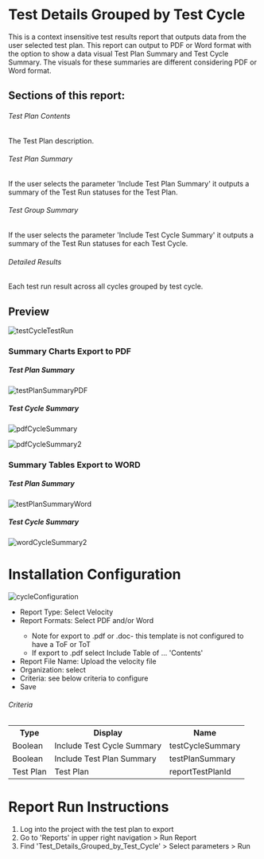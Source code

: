# Test Details Grouped by Test Cycle 
This is a context insensitive test results report that outputs data from the user selected test plan. This report can output to PDF or Word format with the option to show a data visual Test Plan Summary and Test Cycle Summary. The visuals for these summaries are different considering PDF or Word format. 

## Sections of this report: 
######  Test Plan Contents 
The Test Plan description. 
######  Test Plan Summary 
If the user selects the parameter 'Include Test Plan Summary' it outputs a summary of the Test Run statuses for the Test Plan.  
######  Test Group Summary 
If the user selects the parameter 'Include Test Cycle Summary' it outputs a summary of the Test Run statuses for each Test Cycle. 
######  Detailed Results
Each test run result across all cycles grouped by test cycle.

## Preview 

![testCycleTestRun](https://github.com/jamasoftware-ps/Community-Reports/assets/99203913/10028c8f-509a-4d7a-81fd-cea4ee4e1651)

### Summary Charts Export to PDF 

##### Test Plan Summary 

![testPlanSummaryPDF](https://github.com/jamasoftware-ps/Community-Reports/assets/99203913/ce0a3595-2cd4-48cb-b39a-e0e82308195c)


##### Test Cycle Summary 

![pdfCycleSummary](https://github.com/jamasoftware-ps/Community-Reports/assets/99203913/f09b87c0-525e-45e9-95a3-58480349017b)

![pdfCycleSummary2](https://github.com/jamasoftware-ps/Community-Reports/assets/99203913/75ae1a88-46e8-436e-a333-991377078e04)

### Summary Tables Export to WORD

##### Test Plan Summary 

![testPlanSummaryWord](https://github.com/jamasoftware-ps/Community-Reports/assets/99203913/ad461a48-1689-42eb-93a0-14cf25a379ba)

##### Test Cycle Summary 

![wordCycleSummary2](https://github.com/jamasoftware-ps/Community-Reports/assets/99203913/dc04874f-442d-403f-97a8-c9212548b6a2)


# Installation Configuration 

![cycleConfiguration](https://github.com/jamasoftware-ps/Community-Reports/assets/99203913/3068ed94-be6f-43a4-9e2f-e8124bf8c7f6)

<ul> 
  <li>Report Type: Select Velocity</li>
  <li>Report Formats: Select PDF and/or Word</li>
  <ul>
    <li>Note for export to .pdf or .doc- this template is not configured to have a ToF or ToT</li>
    <li>If export to .pdf select Include Table of ... 'Contents'</li>
  </ul>
  <li>Report File Name: Upload the velocity file</li>
  <li>Organization: select</li>
  <li>Criteria: see below criteria to configure</li>
  <li>Save</li>
</ul>

<h6>Criteria</h6>
<table>
  <tr>
    <th>Type</th>
    <th>Display</th>
    <th>Name</th>
  </tr>
  <tr>
    <td>Boolean</td>
    <td>Include Test Cycle Summary</td>
    <td>testCycleSummary</td>
  </tr>
  <tr>
    <td>Boolean</td>
    <td>Include Test Plan Summary</td>
    <td>testPlanSummary</td>
  </tr>
   <tr>
    <td>Test Plan</td>
    <td>Test Plan</td>
    <td>reportTestPlanId</td>
  </tr>
</table>


# Report Run Instructions 
<ol>
  <li>Log into the project with the test plan to export</li>
  <li>Go to 'Reports' in upper right navigation > Run Report</li>
  <li>Find 'Test_Details_Grouped_by_Test_Cycle' > Select parameters > Run </li>
</ol>
